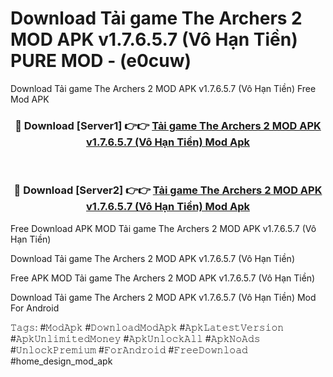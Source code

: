 # Download Tải game The Archers 2 MOD APK v1.7.6.5.7 (Vô Hạn Tiền) PURE MOD - (e0cuw)
Download Tải game The Archers 2 MOD APK v1.7.6.5.7 (Vô Hạn Tiền) Free Mod APK

<div align="center">
<h3>🔴 Download [Server1] 👉👉 <a href="https://apk-comot.site?title=Tải_game_The_Archers_2_MOD_APK_v1.7.6.5.7_(Vô_Hạn_Tiền)">Tải game The Archers 2 MOD APK v1.7.6.5.7 (Vô Hạn Tiền) Mod Apk</a></h3><br>

<h3>🔴 Download [Server2] 👉👉 <a href="https://apk-comot.site?title=Tải_game_The_Archers_2_MOD_APK_v1.7.6.5.7_(Vô_Hạn_Tiền)">Tải game The Archers 2 MOD APK v1.7.6.5.7 (Vô Hạn Tiền) Mod Apk</a></h3>
</div>


Free Download APK MOD Tải game The Archers 2 MOD APK v1.7.6.5.7 (Vô Hạn Tiền)

Download Tải game The Archers 2 MOD APK v1.7.6.5.7 (Vô Hạn Tiền) 

Free APK MOD Tải game The Archers 2 MOD APK v1.7.6.5.7 (Vô Hạn Tiền) 

Download Tải game The Archers 2 MOD APK v1.7.6.5.7 (Vô Hạn Tiền) Mod For Android

𝚃𝚊𝚐𝚜: #𝙼𝚘𝚍𝙰𝚙𝚔 #𝙳𝚘𝚠𝚗𝚕𝚘𝚊𝚍𝙼𝚘𝚍𝙰𝚙𝚔 #𝙰𝚙𝚔𝙻𝚊𝚝𝚎𝚜𝚝𝚅𝚎𝚛𝚜𝚒𝚘𝚗 #𝙰𝚙𝚔𝚄𝚗𝚕𝚒𝚖𝚒𝚝𝚎𝚍𝙼𝚘𝚗𝚎𝚢 #𝙰𝚙𝚔𝚄𝚗𝚕𝚘𝚌𝚔𝙰𝚕𝚕 #𝙰𝚙𝚔𝙽𝚘𝙰𝚍𝚜 #𝚄𝚗𝚕𝚘𝚌𝚔𝙿𝚛𝚎𝚖𝚒𝚞𝚖 #𝙵𝚘𝚛𝙰𝚗𝚍𝚛𝚘𝚒𝚍 #𝙵𝚛𝚎𝚎𝙳𝚘𝚠𝚗𝚕𝚘𝚊𝚍 #home_design_mod_apk
